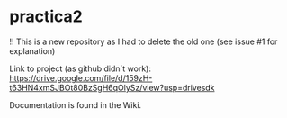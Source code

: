 # practica2

!! This is a new repository as I had to delete the old one (see issue #1 for explanation)

Link to project (as github didn´t work): 
https://drive.google.com/file/d/159zH-t63HN4xmSJBOt80BzSgH6qOlySz/view?usp=drivesdk

Documentation is found in the Wiki.
